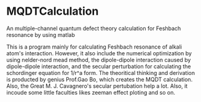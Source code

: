 # MQDTCalculation

An multiple-channel quantum defect theory calculation for Feshbach resonance by using matlab

This is a program mainly for calculating Feshbach resonance of alkali atom's interaction. However, it also include the numerical optimization by using nelder-nord mead method, the dipole-dipole interaction caused by dipole-dipole interaction, and the secular perturbation for calculating the schordinger equation for 1/r^a form. The theoritical thinking and derivation is producted by genius Prof.Gao Bo, which creates the MQDT calculation. Also, the Great M. J. Cavagnero's secular pertubation help a lot.
Also, it incoude some little faculties likes zeeman effect ploting and so on.
